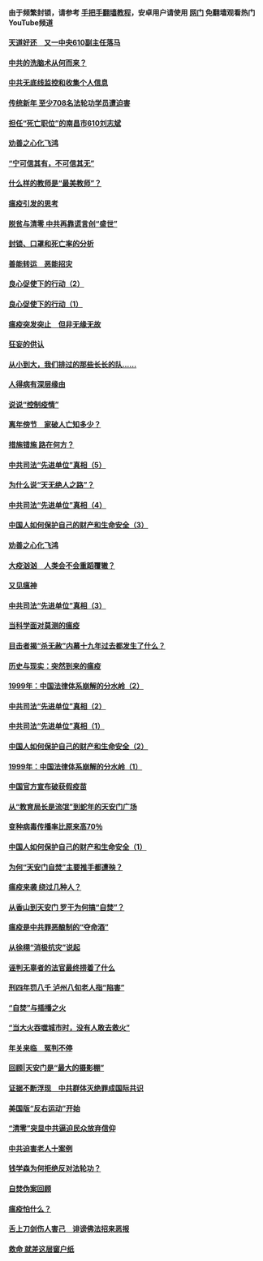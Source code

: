 #### 由于频繁封锁，请参考 [手把手翻墙教程](https://github.com/gfw-breaker/guides/wiki/)，安卓用户请使用 [网门](https://github.com/gfw-breaker/nogfw/blob/master/dl.md?t=03172100) 免翻墙观看热门YouTube频道 

#### [天道好还　又一中央610副主任落马](../pages/19/422155.md?t=03172100) 

#### [中共的洗脑术从何而来？](../pages/19/422154.md?t=03172100) 

#### [中共无底线监控和收集个人信息](../pages/19/422039.md?t=03172100) 

#### [传统新年 至少708名法轮功学员遭迫害](../pages/19/421946.md?t=03172100) 

#### [担任“死亡职位”的南昌市610刘志斌](../pages/19/421957.md?t=03172100) 

#### [劝善之心化飞鸿](../pages/19/421164.md?t=03172100) 

#### [“宁可信其有，不可信其无”](../pages/19/421691.md?t=03172100) 

#### [什么样的教师是“最美教师”？](../pages/19/421755.md?t=03172100) 

#### [瘟疫引发的思考](../pages/19/421594.md?t=03172100) 

#### [脱贫与清零 中共再靠谎言创“盛世”](../pages/19/421590.md?t=03172100) 

#### [封锁、口罩和死亡率的分析](../pages/19/421495.md?t=03172100) 

#### [善能转运　恶能招灾](../pages/19/421334.md?t=03172100) 

#### [良心促使下的行动（2）](../pages/19/421361.md?t=03172100) 

#### [良心促使下的行动（1）](../pages/19/421302.md?t=03172100) 

#### [瘟疫突发突止　但非无缘无故](../pages/19/421281.md?t=03172100) 

#### [狂妄的供认](../pages/19/421199.md?t=03172100) 

#### [从小到大，我们排过的那些长长的队……](../pages/19/421243.md?t=03172100) 

#### [人得病有深层缘由](../pages/19/420864.md?t=03172100) 

#### [说说“控制疫情”](../pages/19/420831.md?t=03172100) 

#### [离年傍节　家破人亡知多少？](../pages/19/420563.md?t=03172100) 

#### [措施错施  路在何方？](../pages/19/420076.md?t=03172100) 

#### [中共司法“先进单位”真相（5）](../pages/19/419453.md?t=03172100) 

#### [为什么说“天无绝人之路”？](../pages/19/419618.md?t=03172100) 

#### [中共司法“先进单位”真相（4）](../pages/19/419452.md?t=03172100) 

#### [中国人如何保护自己的财产和生命安全（3）](../pages/19/419405.md?t=03172100) 

#### [劝善之心化飞鸿](../pages/19/418758.md?t=03172100) 

#### [大疫汹汹　人类会不会重蹈覆辙？](../pages/19/419691.md?t=03172100) 

#### [又见瘟神](../pages/19/419225.md?t=03172100) 

#### [中共司法“先进单位”真相（3）](../pages/19/419451.md?t=03172100) 

#### [当科学面对莫测的瘟疫](../pages/19/419625.md?t=03172100) 

#### [目击者揭“杀无赦”内幕十九年过去都发生了什么？](../pages/19/419617.md?t=03172100) 

#### [历史与现实：突然到来的瘟疫](../pages/19/419619.md?t=03172100) 

#### [1999年：中国法律体系崩解的分水岭（2）](../pages/19/419455.md?t=03172100) 

#### [中共司法“先进单位”真相（2）](../pages/19/419450.md?t=03172100) 

#### [中共司法“先进单位”真相（1）](../pages/19/419449.md?t=03172100) 

#### [中国人如何保护自己的财产和生命安全（2）](../pages/19/419404.md?t=03172100) 

#### [1999年：中国法律体系崩解的分水岭（1）](../pages/19/419454.md?t=03172100) 

#### [中国官方宣布破获假疫苗](../pages/19/419504.md?t=03172100) 

#### [从“教育局长是流氓”到蛇年的天安门广场](../pages/19/419470.md?t=03172100) 

#### [变种病毒传播率比原来高70％](../pages/19/419456.md?t=03172100) 

#### [中国人如何保护自己的财产和生命安全（1）](../pages/19/419403.md?t=03172100) 

#### [为何“天安门自焚”主要推手都遭殃？](../pages/19/419348.md?t=03172100) 

#### [瘟疫来袭 绕过几种人？](../pages/19/419349.md?t=03172100) 

#### [从香山到天安门 罗干为何搞“自焚”？](../pages/19/419270.md?t=03172100) 

#### [瘟疫是中共罪恶酿制的“夺命酒”](../pages/19/419223.md?t=03172100) 

#### [从徐栩“消极抗灾”说起](../pages/19/419224.md?t=03172100) 

#### [诬判无辜者的法官最终捞着了什么](../pages/19/419268.md?t=03172100) 

#### [刑四年罚八千 泸州八旬老人指“陷害”](../pages/19/419232.md?t=03172100) 

#### [“自焚”与插播之火](../pages/19/419226.md?t=03172100) 

#### [“当大火吞噬城市时，没有人敢去救火”](../pages/19/419077.md?t=03172100) 

#### [年关来临　冤判不停](../pages/19/419093.md?t=03172100) 

#### [回顾|天安门是“最大的摄影棚”](../pages/19/380866.md?t=03172100) 

#### [证据不断浮现　中共群体灭绝罪成国际共识](../pages/19/419031.md?t=03172100) 

#### [美国版“反右运动”开始](../pages/19/419030.md?t=03172100) 

#### [“清零”突显中共逼迫民众放弃信仰](../pages/19/418995.md?t=03172100) 

#### [中共迫害老人十案例](../pages/19/418831.md?t=03172100) 

#### [钱学森为何拒绝反对法轮功？](../pages/19/418905.md?t=03172100) 

#### [自焚伪案回顾](../pages/19/418799.md?t=03172100) 

#### [瘟疫怕什么？](../pages/19/418800.md?t=03172100) 

#### [舌上刀剑伤人害己　诽谤佛法招来恶报](../pages/19/418731.md?t=03172100) 

#### [救命 就差这层窗户纸](../pages/19/418706.md?t=03172100) 

